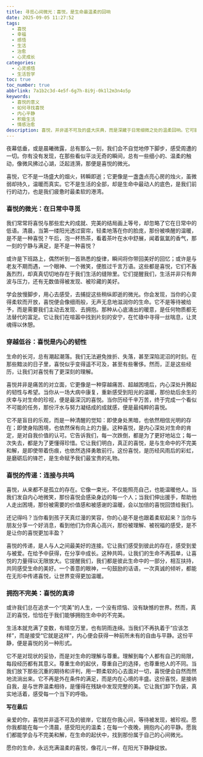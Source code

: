 ```yaml
---
title: 寻觅心间微光：喜悦，是生命最温柔的回响
date: 2025-09-05 11:27:52
tags:
  - 喜悦
  - 幸福
  - 感悟
  - 生活
  - 治愈
  - 心灵成长
categories:
  - 心灵感悟
  - 生活哲学
toc: true
toc_number: true
abbrlink: 7a1b2c3d-4e5f-6g7h-8i9j-0k1l2m3n4o5p
keywords:
  - 喜悦的意义
  - 如何寻找喜悦
  - 内心平静
  - 积极生活
  - 情感治愈
description: 喜悦，并非遥不可及的盛大庆典，而是深藏于日常细微之处的温柔回响。它可能是清晨的一缕阳光，是午后一杯热茶的暖意，亦或是与所爱之人相视一笑的默契。这篇文章将带你一同探寻喜悦的真谛，感受它如何滋养我们的心灵，成为我们穿越生命起伏的力量。让我们学会拥抱不完美，在每一个当下，都能寻觅到那份属于自己的心间微光。
---
```


夜幕低垂，或是晨曦微露，总有那么一刻，我们会不自觉地停下脚步，感受周遭的一切。你有没有发现，在那些看似平淡无奇的瞬间，总有一些细小的、温柔的触动，像微风拂过心湖，泛起涟漪，那便是喜悦的微光。

喜悦，它不是一场盛大的烟火，转瞬即逝；它更像是一盏盏点亮心房的烛火，虽微弱却持久，温暖而真实。它不是生活的全部，却是生命中最动人的底色，是我们前行的动力，也是我们疲惫时最柔软的港湾。

### 喜悦的微光：在日常中寻觅

我们常常将喜悦与那些宏大的成就、完美的结局画上等号，却忽略了它在日常中的低语。清晨，当第一缕阳光透过窗帘，轻柔地落在你的脸庞，那份被唤醒的温暖，是不是一种喜悦？午后，泡一杯热茶，看着茶叶在水中舒展，闻着氤氲的香气，那一刻的宁静与满足，是不是一种喜悦？

或许是下班路上，偶然听到一首熟悉的旋律，瞬间将你带回美好的回忆；或许是与老友不期而遇，一个眼神、一个微笑，便胜过千言万语。这些都是喜悦，它们不轰轰烈烈，却真真切切地存在于我们生活的缝隙里。它们提醒我们，生活并非只有奔波与压力，还有无数值得被发现、被珍藏的美好。

学会放慢脚步，用心去感受，去捕捉这些稍纵即逝的微光。你会发现，当你的心变得柔软而开放，喜悦便会像细雨般，无声无息地滋润你的生命。它不是等待被给予，而是需要我们主动去发现、去拥抱。那种从心底涌出的暖意，是任何物质都无法替代的富足。它让我们在喧嚣中找到片刻的安宁，在忙碌中寻得一丝喘息，让灵魂得以休憩。

### 穿越低谷：喜悦是内心的韧性

生命的长河，总有潮起潮落。我们无法避免挫折、失落，甚至深陷泥沼的时刻。在那些黯淡的日子里，喜悦似乎变得遥不可及，甚至有些奢侈。然而，正是这些经历，让我们对喜悦有了更深刻的理解。

喜悦并非是痛苦的对立面，它更像是一种穿越痛苦、超越困境后，内心深处升腾起的韧性与希望。当你从一场大病中康复，重新感受到阳光的温暖，那份劫后余生的庆幸与对生命的珍视，便是最深沉的喜悦。当你历经千辛万苦，终于完成一个看似不可能的任务，那份汗水与努力凝结成的成就感，便是最纯粹的喜悦。

它不是盲目的乐观，而是一种清醒的觉知：即使身处黑暗，也依然相信光明的存在；即使身陷困境，也依然保有向上的力量。这种喜悦，是内心深处对生命的肯定，是对自我价值的认可。它告诉我们，每一次跌倒，都是为了更好地站立；每一次失去，都是为了更懂得珍惜。它让我们明白，真正的喜悦，是与生命中的不完美和解，是即使带着伤痕，也依然选择勇敢前行。这份喜悦，是历经风雨后的彩虹，是磨砺后的锋芒，是生命赋予我们最宝贵的礼物。

### 喜悦的传递：连接与共鸣

喜悦，从来都不是孤立的存在。它像一束光，不仅能照亮自己，也能温暖他人。当我们发自内心地微笑，那份喜悦会感染身边的每一个人；当我们伸出援手，帮助他人走出困境，那份被需要的价值感和被感谢的温暖，会以加倍的喜悦回馈给我们。

还记得吗？当你看到孩子天真烂漫的笑容，你的心是不是也跟着柔软起来？当你与朋友分享一个好消息，看到他们为你真心高兴，那份被理解、被祝福的感受，是不是让你的喜悦更加丰盈？

喜悦的传递，是人与人之间最美好的连接。它让我们感受到彼此的存在，感受到爱与被爱。在给予中获得，在分享中成长。这种共鸣，让我们的生命不再孤单，让喜悦的力量得以无限放大。它提醒我们，我们都是彼此生命中的一部分，相互扶持，共同感受生命的美好。一个善意的眼神，一句鼓励的话语，一次真诚的倾听，都能在无形中传递喜悦，让世界变得更加温暖。

### 拥抱不完美：喜悦的真谛

或许我们总在追求一个“完美”的人生，一个没有烦恼、没有缺憾的世界。然而，真正的喜悦，恰恰在于我们能够拥抱生命中的不完美。

生活本就充满了变数，有晴空万里，也有阴雨连绵。当我们不再执着于“应该怎样”，而是接受“它就是这样”，内心便会获得一种前所未有的自由与平静。这份平静，便是喜悦的另一种形式。

它不是对现状的妥协，而是对生命的理解与尊重。理解到每个人都有自己的局限，每段经历都有其意义。尊重生命的起伏，尊重自己的选择，也尊重他人的不同。当我们放下那些沉重的期待和评判，用一颗柔软的心去面对一切，喜悦便会自然而然地流淌出来。它不再是外在条件的满足，而是内在心境的丰盛。这份喜悦，是接纳自我，是与世界温柔相待，是懂得在残缺中发现完整的美。它让我们卸下伪装，真实地活着，感受每一个当下的呼吸。

**写在最后**

亲爱的你，喜悦并非遥不可及的彼岸，它就在你我心间，等待被发现，被珍视。愿你我都能在每一个清晨，感受阳光的温柔；在每一个夜晚，拥抱内心的平静。愿我们都能学会与不完美和解，在生命的起伏中，找到那份属于自己的心间微光。

愿你的生命，永远充满温柔的喜悦，像花儿一样，在阳光下静静绽放。